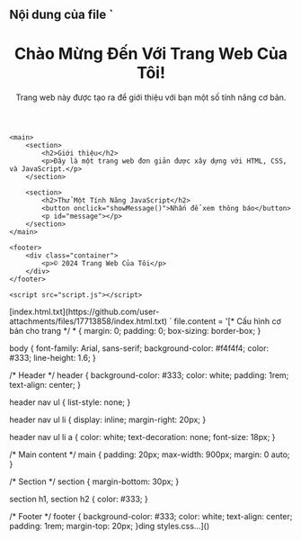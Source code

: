 ## Nội dung của file `<!DOCTYPE html>
<html lang="vi">
<head>
    <meta charset="UTF-8">
    <meta name="viewport" content="width=device-width, initial-scale=1.0">
    <title>Trang Web Của Tôi</title>
    <link rel="stylesheet" href="styles.css">
</head>
<body>
    <header>
        <div class="container">
            <h1>Chào Mừng Đến Với Trang Web Của Tôi!</h1>
            <p>Trang web này được tạo ra để giới thiệu với bạn một số tính năng cơ bản.</p>
        </div>
    </header>
    
    <main>
        <section>
            <h2>Giới thiệu</h2>
            <p>Đây là một trang web đơn giản được xây dựng với HTML, CSS, và JavaScript.</p>
        </section>
        
        <section>
            <h2>Thử Một Tính Năng JavaScript</h2>
            <button onclick="showMessage()">Nhấn để xem thông báo</button>
            <p id="message"></p>
        </section>
    </main>

    <footer>
        <div class="container">
            <p>© 2024 Trang Web Của Tôi</p>
        </div>
    </footer>

    <script src="script.js"></script>
</body>
</html>
[index.html.txt](https://github.com/user-attachments/files/17713858/index.html.txt)
`
file.content = '[* Cấu hình cơ bản cho trang */
* {
    margin: 0;
    padding: 0;
    box-sizing: border-box;
}

body {
    font-family: Arial, sans-serif;
    background-color: #f4f4f4;
    color: #333;
    line-height: 1.6;
}

/* Header */
header {
    background-color: #333;
    color: white;
    padding: 1rem;
    text-align: center;
}

header nav ul {
    list-style: none;
}

header nav ul li {
    display: inline;
    margin-right: 20px;
}

header nav ul li a {
    color: white;
    text-decoration: none;
    font-size: 18px;
}

/* Main content */
main {
    padding: 20px;
    max-width: 900px;
    margin: 0 auto;
}

/* Section */
section {
    margin-bottom: 30px;
}

section h1, section h2 {
    color: #333;
}

/* Footer */
footer {
    background-color: #333;
    color: white;
    text-align: center;
    padding: 1rem;
    margin-top: 20px;
}ding styles.css…]()
